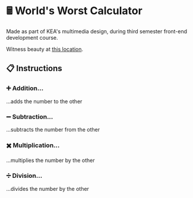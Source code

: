 # 🖩 World's Worst Calculator

Made as part of KEA's multimedia design, during third semester front-end development course.

Witness beauty at [this location](https://malthesers.github.io/worldsworstcalculator/calculator_files/).

## 📋 Instructions

### ➕ Addition...

...adds the number to the other

### ➖ Subtraction...

...subtracts the number from the other

### ✖️ Multiplication...

...multiplies the number by the other

### ➗ Division...

...divides the number by the other
